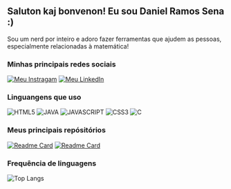 ## Saluton kaj bonvenon! Eu sou Daniel Ramos Sena :)


Sou um nerd por inteiro e adoro fazer ferramentas que ajudem as pessoas, especialmente relacionadas à matemática!


### Minhas principais redes sociais
[![Meu Instragam](https://img.shields.io/badge/Instagram-E4405F?style=for-the-badge&logo=instagram&logoColor=white)](https://www.instagram.com/odanielrsena/)
[![Meu LinkedIn](https://img.shields.io/badge/LinkedIn-0077B5?style=for-the-badge&logo=linkedin&logoColor=white)](https://www.linkedin.com/in/daniel-ramos-sena-84226724a/)


### Linguangens que uso
<div>
	<img src="https://img.shields.io/badge/HTML5-E34F26?style=for-the-badge&logo=html5&logoColor=white" alt="HTML5">
	<img src="https://img.shields.io/badge/Java-ED8B00?style=for-the-badge&logo=openjdk&logoColor=white" alt="JAVA">
	<img src="https://img.shields.io/badge/JavaScript-F7DF1E?style=for-the-badge&logo=javascript&logoColor=white" alt="JAVASCRIPT">
	<img src="https://img.shields.io/badge/CSS3-1572B6?style=for-the-badge&logo=css3&logoColor=white" alt="CSS3">
	<img src="https://img.shields.io/badge/C-00599C?style=for-the-badge&logo=c&logoColor=white)https://img.shields.io/badge/C-00599C?style=for-the-badge&logo=c&logoColor=white" alt="C"> 
</div>


### Meus principais repósitórios

[![Readme Card](https://github-readme-stats.vercel.app/api/pin/?username=DanielRSena&repo=Projetos-da-faculdade&theme=dark)](https://github.com/DanielRSena/Projetos-da-faculdade)
[![Readme Card](https://github-readme-stats.vercel.app/api/pin/?username=DanielRSena&repo=AjudaMath&theme=dark)](https://github.com/DanielRSena/AjudaMath)


### Frequência de linguagens

![Top Langs](https://github-readme-stats.vercel.app/api/top-langs/?username=DanielRSena&layout=pie&theme=dark)
